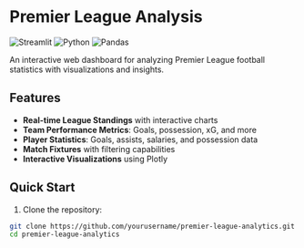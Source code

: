 #  Premier League Analysis

![Streamlit](https://img.shields.io/badge/Streamlit-FF4B4B?style=for-the-badge&logo=Streamlit&logoColor=white)
![Python](https://img.shields.io/badge/Python-3776AB?style=for-the-badge&logo=python&logoColor=white)
![Pandas](https://img.shields.io/badge/Pandas-2C2D72?style=for-the-badge&logo=pandas&logoColor=white)

An interactive web dashboard for analyzing Premier League football statistics with visualizations and insights.



##  Features

- **Real-time League Standings** with interactive charts
- **Team Performance Metrics**: Goals, possession, xG, and more
- **Player Statistics**: Goals, assists, salaries, and possession data
- **Match Fixtures** with filtering capabilities
- **Interactive Visualizations** using Plotly

##  Quick Start

1. Clone the repository:
```bash
git clone https://github.com/yourusername/premier-league-analytics.git
cd premier-league-analytics
